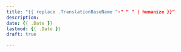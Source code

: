 ```yaml
---
title: "{{ replace .TranslationBaseName "-" " " | humanize }}"
description:
date: {{ .Date }}
lastmod: {{ .Date }}
draft: true

---
```

